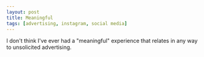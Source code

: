 ```yaml
---
layout: post
title: Meaningful
tags: [advertising, instagram, social media]
---
```


I don't think I've ever had a "meaningful" experience that relates in any way to unsolicited advertising.